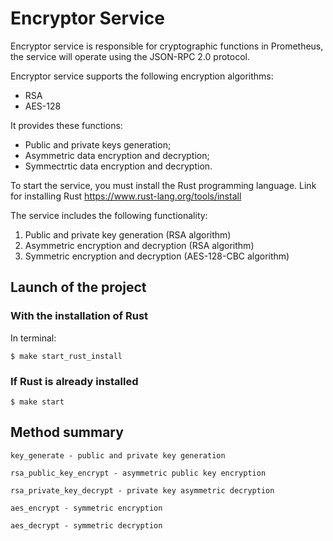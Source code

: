 # Encryptor Service

Encryptor service is responsible for cryptographic functions in Prometheus, the service will operate using the JSON-RPC 2.0 protocol.

Encryptor service supports the following encryption algorithms:

- RSA
- AES-128

It provides these functions:

- Public and private keys generation;
- Asymmetric data encryption and decryption;
- Symmectrtic data encryption and decryption.

To start the service, you must install the Rust programming language.
Link for installing Rust https://www.rust-lang.org/tools/install

The service includes the following functionality:
1. Public and private key generation (RSA algorithm)
2. Asymmetric encryption and decryption (RSA algorithm)
3. Symmetric encryption and decryption (AES-128-CBC algorithm)

## Launch of the project

### With the installation of Rust
In terminal:
```
$ make start_rust_install
```

### If Rust is already installed
```
$ make start
```

## Method summary

```
key_generate - public and private key generation

rsa_public_key_encrypt - asymmetric public key encryption

rsa_private_key_decrypt - private key asymmetric decryption

aes_encrypt - symmetric encryption

aes_decrypt - symmetric decryption
```
